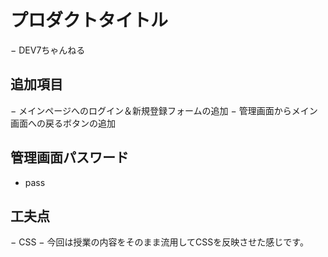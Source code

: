 # プロダクトタイトル
− DEV7ちゃんねる

## 追加項目
− メインページへのログイン＆新規登録フォームの追加
− 管理画面からメイン画面への戻るボタンの追加

## 管理画面パスワード
- pass

## 工夫点
− CSS
− 今回は授業の内容をそのまま流用してCSSを反映させた感じです。